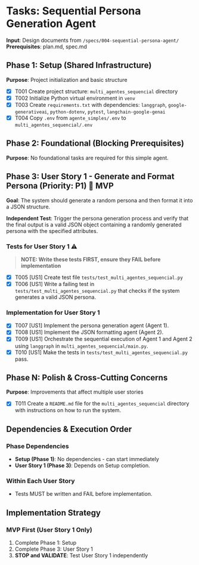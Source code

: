 # Tasks: Sequential Persona Generation Agent

**Input**: Design documents from `/specs/004-sequential-persona-agent/`
**Prerequisites**: plan.md, spec.md

## Phase 1: Setup (Shared Infrastructure)

**Purpose**: Project initialization and basic structure

- [X] T001 Create project structure: `multi_agentes_sequencial` directory
- [X] T002 Initialize Python virtual environment in `venv`
- [X] T003 Create `requirements.txt` with dependencies: `langgraph`, `google-generativeai`, `python-dotenv`, `pytest`, `langchain-google-genai`
- [X] T004 Copy `.env` from `agente_simples/.env` to `multi_agentes_sequencial/.env`

## Phase 2: Foundational (Blocking Prerequisites)

**Purpose**: No foundational tasks are required for this simple agent.

## Phase 3: User Story 1 - Generate and Format Persona (Priority: P1) 🎯 MVP

**Goal**: The system should generate a random persona and then format it into a JSON structure.

**Independent Test**: Trigger the persona generation process and verify that the final output is a valid JSON object containing a randomly generated persona with the specified attributes.

### Tests for User Story 1 ⚠️

> **NOTE: Write these tests FIRST, ensure they FAIL before implementation**

- [X] T005 [US1] Create test file `tests/test_multi_agentes_sequencial.py`
- [X] T006 [US1] Write a failing test in `tests/test_multi_agentes_sequencial.py` that checks if the system generates a valid JSON persona.

### Implementation for User Story 1

- [X] T007 [US1] Implement the persona generation agent (Agent 1).
- [X] T008 [US1] Implement the JSON formatting agent (Agent 2).
- [X] T009 [US1] Orchestrate the sequential execution of Agent 1 and Agent 2 using `langgraph` in `multi_agentes_sequencial/main.py`.
- [X] T010 [US1] Make the tests in `tests/test_multi_agentes_sequencial.py` pass.

## Phase N: Polish & Cross-Cutting Concerns

**Purpose**: Improvements that affect multiple user stories

- [X] T011 Create a `README.md` file for the `multi_agentes_sequencial` directory with instructions on how to run the system.

## Dependencies & Execution Order

### Phase Dependencies

- **Setup (Phase 1)**: No dependencies - can start immediately
- **User Story 1 (Phase 3)**: Depends on Setup completion.

### Within Each User Story

- Tests MUST be written and FAIL before implementation.

## Implementation Strategy

### MVP First (User Story 1 Only)

1.  Complete Phase 1: Setup
2.  Complete Phase 3: User Story 1
3.  **STOP and VALIDATE**: Test User Story 1 independently
